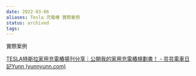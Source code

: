 ```yaml
---
date: 2022-03-06
aliases: Tesla 充電椿 實際案例
status: archived
tags: 
---
```



實際案例

[TESLA特斯拉家用充電樁場刊分享｜公開我的家用充電樁規劃書！ - 芸芸電車日記Yunn (yunnyunn.com)](https://yunnyunn.com/teslahomecharging-quotation/)